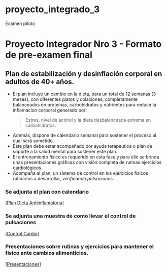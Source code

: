 # proyecto_integrado_3
Examen piloto
# Proyecto Integrador Nro 3 - Formato de pre-examen final

## Plan de estabilización y desinflación corporal en adultos de 40+ años.

* El plan incluye un cambio en la dieta, para un total de 12 semanas (3 meses), con diferentes platos y colaciones, completamente balanceados en proteínas, carbohidratos y nutrientes para reducir la inflamacion corporal generado por:
  > Estres, nivel de acohol y la dieta desbalanceada extrema en carbohidratos.
* Además, dispone de calendario semanal para sostener el proceso al cual será sometido.
* Este plan debe estar acompañado por ayuda terapeutica o plan de soporte a la salud mental para sostener este plan.
* El entrenamiento físico es requerido en esta fase y para ello se brinda unas presentaciones gráficas con visión completa de rutinas ejercicios cardiológicos.
* Acompaña al plan, un sistema de control en los ejercicios físicos rutinarios a desarrollar, _verificando pulsaciones_.

### Se adjunta el plan  con calendario
[[Plan Dieta Antiinflamatoria](https://docs.google.com/document/d/1hd-2gBzOg_8RI-PuZ8wuphNz2DP8rySTLnAQheZLCPk/edit?tab=t.0#heading=h.qonc7nkklpv1)]

### Se adjunta una muestra de como llevar el control de pulsaciones
[[Control Cardio](https://docs.google.com/spreadsheets/d/1D4CmyUtBc0Z_uyNFNBChpyprBkvUpyQemg3bs8md57o/edit?gid=0#gid=0)]

### Presentaciones sobre rutinas y ejercicios para mantener el físico ante cambios alimenticios.
[[Presentaciones](https://app.presentations.ai/view/hDFcF4)]


